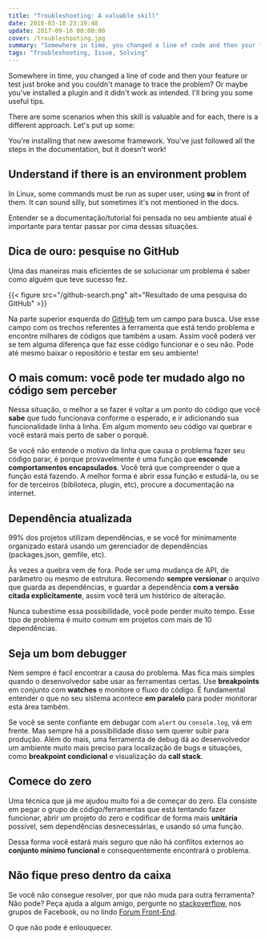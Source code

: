 ```yaml
---
title: "Troubleshooting: A valuable skill"
date: 2016-03-10 23:39:48
update: 2017-09-16 00:00:00
cover: /troubleshooting.jpg
summary: "Somewhere in time, you changed a line of code and then your feature or test just broke and you couldn't manage to trace the problem? Or maybe you've installed a plugin and it didn't work as intended. I'll bring you some useful tips."
tags: "Troubleshooting, Issue, Solving"
---
```


Somewhere in time, you changed a line of code and then your feature or test just broke and you couldn't manage to trace the problem? Or maybe you've installed a plugin and it didn't work as intended. I'll bring you some useful tips.

There are some scenarios when this skill is valuable and for each, there is a different approach. Let's put up some:

You're installing that new awesome framework. You've just followed all the steps in the documentation, but it doesn't work!

## Understand if there is an environment problem

In Linux, some commands must be run as super user, using **su** in front of them. It can sound silly, but sometimes it's not mentioned in the docs.

Entender se a documentação/tutorial foi pensada no seu ambiente atual é importante para tentar passar por cima dessas situações.

## Dica de ouro: pesquise no GitHub

Uma das maneiras mais eficientes de se solucionar um problema é saber como alguém que teve sucesso fez.

{{< figure src="/github-search.png" alt="Resultado de uma pesquisa do GitHub" >}}

Na parte superior esquerda do [GitHub](http://github.com) tem um campo para busca. Use esse campo com os trechos referentes à ferramenta que está tendo problema e encontre milhares de códigos que também a usam. Assim você poderá ver se tem alguma diferença que faz esse código funcionar e o seu não. Pode até mesmo baixar o repositório e testar em seu ambiente!

## O mais comum: você pode ter mudado algo no código sem perceber

Nessa situação, o melhor a se fazer é voltar a um ponto do código que você **sabe** que tudo funcionava conforme o esperado, e ir adicionando sua funcionalidade linha à linha. Em algum momento seu código vai quebrar e você estará mais perto de saber o porquê.

Se você não entende o motivo da linha que causa o problema fazer seu código parar, é porque provavelmente é uma função que **esconde comportamentos encapsulados**. Você terá que compreender o que a função está fazendo. A melhor forma é abrir essa função e estudá-la, ou se for de terceiros (biblioteca, plugin, etc), procure a documentação na internet.

## Dependência atualizada

99% dos projetos utilizam dependências, e se você for minimamente organizado estará usando um gerenciador de dependências (packages.json, gemfile, etc).

Às vezes a quebra vem de fora. Pode ser uma mudança de API, de parâmetro ou mesmo de estrutura. Recomendo **sempre versionar** o arquivo que guarda as dependências, e guardar a dependência **com a versão citada explicitamente**, assim você terá um histórico de alteração.

Nunca subestime essa possibilidade, você pode perder muito tempo. Esse tipo de problema é muito comum em projetos com mais de 10 dependências.

## Seja um bom debugger

Nem sempre é facil encontrar a causa do problema. Mas fica mais simples quando o desenvolvedor sabe usar as ferramentas certas. Use **breakpoints** em conjunto com **watches** e monitore o fluxo do código. É fundamental entender o que no seu sistema acontece **em paralelo** para poder monitorar esta área também.

Se você se sente confiante em debugar com ``alert`` ou ``console.log``, vá em frente. Mas sempre há a possibilidade disso sem querer subir para produção. Além do mais, uma ferramenta de debug dá ao desenvolvedor um ambiente muito mais preciso para localização de bugs e situações, como **breakpoint condicional** e visualização da **call stack**.

## Comece do zero

Uma técnica que já me ajudou muito foi a de começar do zero. Ela consiste em pegar o grupo de código/ferramentas que está tentando fazer funcionar, abrir um projeto do zero e codificar de forma mais **unitária** possível, sem dependências desnecessárias, e usando só uma função.

Dessa forma você estará mais seguro que não há conflitos externos ao **conjunto mínimo funcional** e consequentemente encontrará o problema.

## Não fique preso dentro da caixa

Se você não consegue resolver, por que não muda para outra ferramenta? Não pode? Peça ajuda a algum amigo, pergunte no [stackoverflow](http://stackoverflow.com/), nos grupos de Facebook, ou no lindo [Forum Front-End](https://github.com/frontendbr/forum/issues).

O que não pode é enlouquecer.

